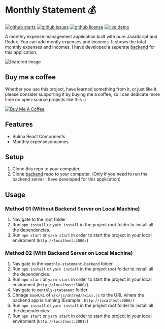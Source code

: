 # Monthly Statement 💰

[![github starts](https://img.shields.io/github/stars/dmcshehan/monthly-statement)](https://github.com/dmcshehan/monthly-statement/stargazers) [![github issues](https://img.shields.io/github/issues/dmcshehan/monthly-statement)](https://github.com/dmcshehan/monthly-statement/issues) [![github license](https://img.shields.io/github/license/dmcshehan/monthly-statement)](https://github.com/dmcshehan/monthly-statement/blob/master/LICENSE.md) [![live demo](https://img.shields.io/badge/Demo-online-success?logo=netlify&style=plastic)](https://monthlystmt.netlify.app/)

A monthly expense management application built with pure JavaScript and Redux. You can add montly expenses and incomes. It shows the total monthly expenses and incomes. I have developed a seperate [backend](https://github.com/dmcshehan/monthly-statement-backend) for this application.

![featured image](https://i.imgur.com/UXTKfYB.png)

## Buy me a coffee

Whether you use this project, have learned something from it, or just like it, please consider supporting it by buying me a coffee, so I can dedicate more time on open-source projects like this :)

<a href="https://www.buymeacoffee.com/dmcshehan" target="_blank"><img src="https://www.buymeacoffee.com/assets/img/custom_images/orange_img.png" alt="Buy Me A Coffee" style="height: auto !important;width: auto !important;" ></a>

## Features

- Bulma React Components
- Monthly expenses/incomes

## Setup

1.  Clone this repo to your computer.
2.  Clone [backend](https://github.com/dmcshehan/monthly-statement-backend) repo to your computer. (Only if you need to run the backend server I have developed for this application)

## Usage

### Method 01 (Without Backend Server on Local Machine)

1.  Navigate to the root folder
2.  Run `npm install` or `yarn install` in the project root folder to install all the dependencies.
3.  Run `npm start` or `yarn start` in order to start the project in your local enviroment (`http://localhost:3000/`)

### Method 02 (With Backend Server on Local Machine)

1.  Navigate to the `monthly-statement-backend` folder
2.  Run `npm install` or `yarn install` in the project root folder to install all the dependencies.
3.  Run `npm start` or `yarn start` in order to start the project in your local enviroment (`http://localhost:3000/`)
4.  Navigate to `monthly-statement` folder
5.  Chnage `baseURL` of `src/js/shared/axios.js` to the URL where the backend app is running (Example : `http://localhost:3000/`)
6.  Run `npm install` or `yarn install` in the project root folder to install all the dependencies.
7.  Run `npm start` or `yarn start` in order to start the project in your local enviroment (`http://localhost:3001/`)
